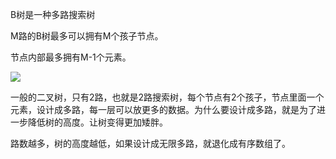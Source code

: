 B树是一种多路搜索树

M路的B树最多可以拥有M个孩子节点。

节点内部最多拥有M-1个元素。

![](../images/搜狗截图20190228222509.png)

一般的二叉树，只有2路，也就是2路搜索树，每个节点有2个孩子，节点里面一个元素，设计成多路，每一层可以放更多的数据。为什么要设计成多路，就是为了进一步降低树的高度。让树变得更加矮胖。

路数越多，树的高度越低，如果设计成无限多路，就退化成有序数组了。

